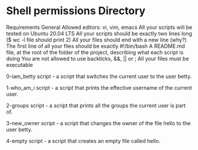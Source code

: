 # Shell permissions Directory

Requirements
General
Allowed editors: vi, vim, emacs
All your scripts will be tested on Ubuntu 20.04 LTS
All your scripts should be exactly two lines long ($ wc -l file should print 2)
All your files should end with a new line (why?)
The first line of all your files should be exactly #!/bin/bash
A README.md file, at the root of the folder of the project, describing what each script is doing
You are not allowed to use backticks, &&, || or ;
All your files must be executable


0-iam_betty script - a script that switches the current user to the user betty.

1-who_am_i script - a script that prints the effective username of the current user.

2-groups script - a script that prints all the groups the current user is part of.

3-new_owner script -  a script that changes the owner of the file hello to the user betty.

4-empty script - a script that creates an empty file called hello.
